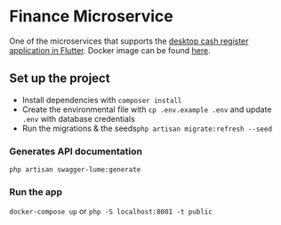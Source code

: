 # Finance Microservice

One of the microservices that supports the [desktop cash register application in Flutter](https://github.com/tkresic/app). Docker image can be found [here](https://hub.docker.com/repository/docker/tkresic/shop).

## Set up the project

- Install dependencies with `composer install`
- Create the environmental file with `cp .env.example .env` and update `.env` with database credentials
- Run the migrations & the seeds`php artisan migrate:refresh --seed`

### Generates API documentation

`php artisan swagger-lume:generate`

### Run the app

`docker-compose up` or `php -S localhost:8001 -t public`
